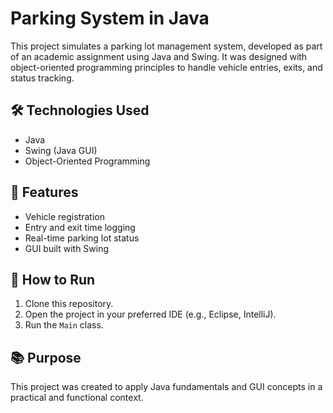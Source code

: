 # Parking System in Java

This project simulates a parking lot management system, developed as part of an academic assignment using Java and Swing. It was designed with object-oriented programming principles to handle vehicle entries, exits, and status tracking.

## 🛠️ Technologies Used
- Java
- Swing (Java GUI)
- Object-Oriented Programming

## 📌 Features
- Vehicle registration
- Entry and exit time logging
- Real-time parking lot status
- GUI built with Swing

## 🚀 How to Run
1. Clone this repository.
2. Open the project in your preferred IDE (e.g., Eclipse, IntelliJ).
3. Run the `Main` class.

## 📚 Purpose
This project was created to apply Java fundamentals and GUI concepts in a practical and functional context.

